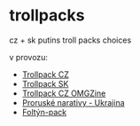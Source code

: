 # trollpacks
cz + sk putins troll packs choices

v provozu: 
* [Trollpack CZ](https://knedle.github.io/trollpacks/trollpack-cz.html)
* [Trollpack SK](https://knedle.github.io/trollpacks/trollpack-sk.html)
* [Trollpack CZ OMGZine](https://knedle.github.io/trollpacks/trollpack-cz-omgzine.html)
* [Proruské narativy - Ukrajina](https://knedle.github.io/trollpacks/proruske-narativy-ukrajina.html)
* [Foltýn-pack](https://knedle.github.io/trollpacks/foltynpack.html)


